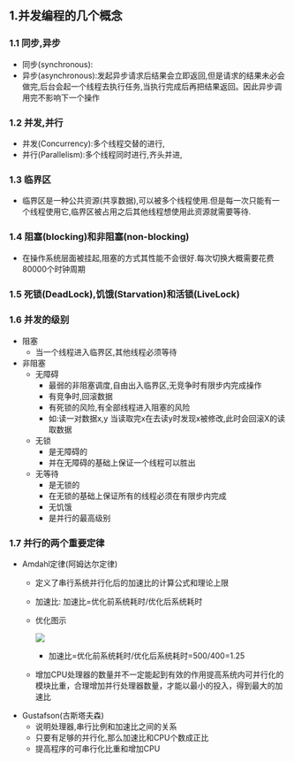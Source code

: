## 1.并发编程的几个概念
### 1.1 同步,异步
* 同步(synchronous):
* 异步(asynchronous):发起异步请求后结果会立即返回,但是请求的结果未必会做完,后台会起一个线程去执行任务,当执行完成后再把结果返回。因此异步调用完不影响下一个操作

### 1.2 并发,并行
* 并发(Concurrency):多个线程交替的进行,
* 并行(Parallelism):多个线程同时进行,齐头并进,

### 1.3 临界区
* 临界区是一种公共资源(共享数据),可以被多个线程使用.但是每一次只能有一个线程使用它,临界区被占用之后其他线程想使用此资源就需要等待.

### 1.4 阻塞(blocking)和非阻塞(non-blocking)
* 在操作系统层面被挂起,阻塞的方式其性能不会很好.每次切换大概需要花费80000个时钟周期

### 1.5 死锁(DeadLock),饥饿(Starvation)和活锁(LiveLock)

### 1.6 并发的级别
* 阻塞
	* 当一个线程进入临界区,其他线程必须等待
* 非阻塞
	* 无障碍
		* 最弱的非阻塞调度,自由出入临界区,无竞争时有限步内完成操作
		* 有竞争时,回滚数据
		* 有死锁的风险,有全部线程进入阻塞的风险
		* 如:读一对数据x,y 当读取完x在去读y时发现x被修改,此时会回滚X的读取数据		
	* 无锁
		* 是无障碍的
		* 并在无障碍的基础上保证一个线程可以胜出		
	* 无等待
		* 是无锁的
		* 在无锁的基础上保证所有的线程必须在有限步内完成
		* 无饥饿
		* 是并行的最高级别

### 1.7 并行的两个重要定律
* Amdahl定律(阿姆达尔定律)
	* 定义了串行系统并行化后的加速比的计算公式和理论上限
	* 加速比: 加速比=优化前系统耗时/优化后系统耗时
	* 优化图示

		![](http://i.imgur.com/mddEetL.png)
		* 加速比=优化前系统耗时/优化后系统耗时=500/400=1.25

	* 增加CPU处理器的数量并不一定能起到有效的作用提高系统内可并行化的模块比重，合理增加并行处理器数量，才能以最小的投入，得到最大的加速比
* Gustafson(古斯塔夫森)
	* 说明处理器,串行比例和加速比之间的关系
	* 只要有足够的并行化,那么加速比和CPU个数成正比
	* 提高程序的可串行化比重和增加CPU

